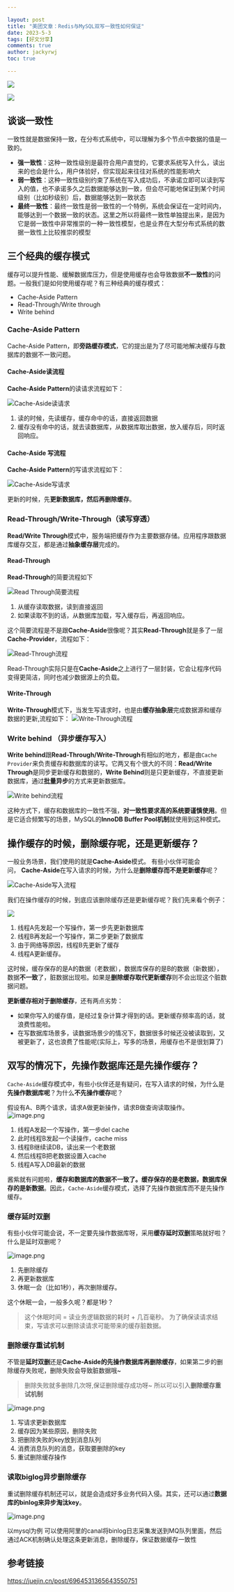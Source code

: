 ```yaml
---

layout: post
title: "美团文章：Redis与MySQL双写一致性如何保证"
date: 2023-5-3
tags: [好文分享]
comments: true
author: jackyrwj
toc: true

---
```


![](https://p3-juejin.byteimg.com/tos-cn-i-k3u1fbpfcp/47e06ce80e7743028b8e79fb6cc35b0f~tplv-k3u1fbpfcp-zoom-in-crop-mark:4536:0:0:0.awebp)



![](https://p3-juejin.byteimg.com/tos-cn-i-k3u1fbpfcp/b1353d15b66d43eab2cf8fd9aceb61d9~tplv-k3u1fbpfcp-zoom-in-crop-mark:4536:0:0:0.awebp)
## 谈谈一致性
一致性就是数据保持一致，在分布式系统中，可以理解为多个节点中数据的值是一致的。

- **强一致性**：这种一致性级别是最符合用户直觉的，它要求系统写入什么，读出来的也会是什么，用户体验好，但实现起来往往对系统的性能影响大
- **弱一致性**：这种一致性级别约束了系统在写入成功后，不承诺立即可以读到写入的值，也不承诺多久之后数据能够达到一致，但会尽可能地保证到某个时间级别（比如秒级别）后，数据能够达到一致状态
- **最终一致性**：最终一致性是弱一致性的一个特例，系统会保证在一定时间内，能够达到一个数据一致的状态。这里之所以将最终一致性单独提出来，是因为它是弱一致性中非常推崇的一种一致性模型，也是业界在大型分布式系统的数据一致性上比较推崇的模型

## 三个经典的缓存模式

缓存可以提升性能、缓解数据库压力，但是使用缓存也会导致数据**不一致性**的问题。一般我们是如何使用缓存呢？有三种经典的缓存模式：

- Cache-Aside Pattern
- Read-Through/Write through
- Write behind

### Cache-Aside Pattern

Cache-Aside Pattern，即**旁路缓存模式**，它的提出是为了尽可能地解决缓存与数据库的数据不一致问题。

#### Cache-Aside读流程

**Cache-Aside Pattern**的读请求流程如下：

![Cache-Aside读请求](https://p3-juejin.byteimg.com/tos-cn-i-k3u1fbpfcp/16e4b4c301cc44a09b3fe1938d9c6d89~tplv-k3u1fbpfcp-zoom-in-crop-mark:4536:0:0:0.awebp)

1. 读的时候，先读缓存，缓存命中的话，直接返回数据
2. 缓存没有命中的话，就去读数据库，从数据库取出数据，放入缓存后，同时返回响应。

#### Cache-Aside 写流程

**Cache-Aside Pattern**的写请求流程如下：

![Cache-Aside写请求](https://p3-juejin.byteimg.com/tos-cn-i-k3u1fbpfcp/b98a1c0f93cf442db57ac56b5b26c393~tplv-k3u1fbpfcp-zoom-in-crop-mark:4536:0:0:0.awebp)

更新的时候，先**更新数据库，然后再删除缓存**。

### Read-Through/Write-Through（读写穿透）

**Read/Write Through**模式中，服务端把缓存作为主要数据存储。应用程序跟数据库缓存交互，都是通过**抽象缓存层**完成的。

#### Read-Through

**Read-Through**的简要流程如下

![Read Through简要流程](https://p3-juejin.byteimg.com/tos-cn-i-k3u1fbpfcp/6eca809755b242119757201af531b3e2~tplv-k3u1fbpfcp-zoom-in-crop-mark:4536:0:0:0.awebp)

1. 从缓存读取数据，读到直接返回
2. 如果读取不到的话，从数据库加载，写入缓存后，再返回响应。

这个简要流程是不是跟**Cache-Aside**很像呢？其实**Read-Through**就是多了一层**Cache-Provider**，流程如下：

![Read-Through流程](https://p3-juejin.byteimg.com/tos-cn-i-k3u1fbpfcp/60d3de199b5f41daa0ad464596fd404d~tplv-k3u1fbpfcp-zoom-in-crop-mark:4536:0:0:0.awebp)

Read-Through实际只是在**Cache-Aside**之上进行了一层封装，它会让程序代码变得更简洁，同时也减少数据源上的负载。

#### Write-Through

**Write-Through**模式下，当发生写请求时，也是由**缓存抽象层**完成数据源和缓存数据的更新,流程如下： ![Write-Through流程](https://p3-juejin.byteimg.com/tos-cn-i-k3u1fbpfcp/bb1eaafc6ab14ca98fe603fad1fb7fc5~tplv-k3u1fbpfcp-zoom-in-crop-mark:4536:0:0:0.awebp)

### Write behind （异步缓存写入）

**Write behind**跟**Read-Through/Write-Through**有相似的地方，都是由`Cache Provider`来负责缓存和数据库的读写。它两又有个很大的不同：**Read/Write Through**是同步更新缓存和数据的，**Write Behind**则是只更新缓存，不直接更新数据库，通过**批量异步**的方式来更新数据库。

![Write behind流程](https://p6-juejin.byteimg.com/tos-cn-i-k3u1fbpfcp/81197a8c7a164b0b9a76b8380ae29a4b~tplv-k3u1fbpfcp-zoom-in-crop-mark:4536:0:0:0.awebp)

这种方式下，缓存和数据库的一致性不强，**对一致性要求高的系统要谨慎使用**。但是它适合频繁写的场景，MySQL的**InnoDB Buffer Pool机制**就使用到这种模式。

## 操作缓存的时候，删除缓存呢，还是更新缓存？

一般业务场景，我们使用的就是**Cache-Aside**模式。 有些小伙伴可能会问， **Cache-Aside**在写入请求的时候，为什么是**删除缓存而不是更新缓存**呢？

![Cache-Aside写入流程](https://p3-juejin.byteimg.com/tos-cn-i-k3u1fbpfcp/75b7c68482364471a922b713b35128f6~tplv-k3u1fbpfcp-zoom-in-crop-mark:4536:0:0:0.awebp)

我们在操作缓存的时候，到底应该删除缓存还是更新缓存呢？我们先来看个例子：

![](https://p3-juejin.byteimg.com/tos-cn-i-k3u1fbpfcp/fbc52abea19746dd8db070253f3a4609~tplv-k3u1fbpfcp-zoom-in-crop-mark:4536:0:0:0.awebp)

1. 线程A先发起一个写操作，第一步先更新数据库
2. 线程B再发起一个写操作，第二步更新了数据库
3. 由于网络等原因，线程B先更新了缓存
4. 线程A更新缓存。

这时候，缓存保存的是A的数据（老数据），数据库保存的是B的数据（新数据），数据**不一致**了，脏数据出现啦。如果是**删除缓存取代更新缓存**则不会出现这个脏数据问题。

**更新缓存相对于删除缓存**，还有两点劣势：

- 如果你写入的缓存值，是经过复杂计算才得到的话。更新缓存频率高的话，就浪费性能啦。
- 在写数据库场景多，读数据场景少的情况下，数据很多时候还没被读取到，又被更新了，这也浪费了性能呢(实际上，写多的场景，用缓存也不是很划算了)

## 双写的情况下，先操作数据库还是先操作缓存？

`Cache-Aside`缓存模式中，有些小伙伴还是有疑问，在写入请求的时候，为什么是**先操作数据库呢**？为什么**不先操作缓存**呢？

假设有A、B两个请求，请求A做更新操作，请求B做查询读取操作。 ![image.png](https://p3-juejin.byteimg.com/tos-cn-i-k3u1fbpfcp/a30ff3d1b8374d1b8508200566b4e1c6~tplv-k3u1fbpfcp-zoom-in-crop-mark:4536:0:0:0.awebp)

1. 线程A发起一个写操作，第一步del cache
2. 此时线程B发起一个读操作，cache miss
3. 线程B继续读DB，读出来一个老数据
4. 然后线程B把老数据设置入cache
5. 线程A写入DB最新的数据

酱紫就有问题啦，**缓存和数据库的数据不一致了。缓存保存的是老数据，数据库保存的是新数据**。因此，`Cache-Aside`缓存模式，选择了先操作数据库而不是先操作缓存。

### 缓存延时双删

有些小伙伴可能会说，不一定要先操作数据库呀，采用**缓存延时双删**策略就好啦？什么是延时双删呢？

![image.png](https://p6-juejin.byteimg.com/tos-cn-i-k3u1fbpfcp/dc942a69d367464d9e778faf635f6448~tplv-k3u1fbpfcp-zoom-in-crop-mark:4536:0:0:0.awebp)

1. 先删除缓存
2. 再更新数据库
3. 休眠一会（比如1秒），再次删除缓存。

这个休眠一会，一般多久呢？都是1秒？

> 这个休眠时间 = 读业务逻辑数据的耗时 + 几百毫秒。 为了确保读请求结束，写请求可以删除读请求可能带来的缓存脏数据。

### 删除缓存重试机制

不管是**延时双删**还是**Cache-Aside的先操作数据库再删除缓存**，如果第二步的删除缓存失败呢，删除失败会导致脏数据哦~

> 删除失败就多删除几次呀,保证删除缓存成功呀~ 所以可以引入**删除缓存重试机制**

![image.png](https://p1-juejin.byteimg.com/tos-cn-i-k3u1fbpfcp/85ce00ef5ad54984a0bbe183bd00b75e~tplv-k3u1fbpfcp-zoom-in-crop-mark:4536:0:0:0.awebp)

1. 写请求更新数据库
2. 缓存因为某些原因，删除失败
3. 把删除失败的key放到消息队列
4. 消费消息队列的消息，获取要删除的key
5. 重试删除缓存操作

### 读取biglog异步删除缓存

重试删除缓存机制还可以，就是会造成好多业务代码入侵。其实，还可以通过**数据库的binlog来异步淘汰key**。

![image.png](https://p6-juejin.byteimg.com/tos-cn-i-k3u1fbpfcp/f94c4fb98d2f47948f522ddc3d3a10a5~tplv-k3u1fbpfcp-zoom-in-crop-mark:4536:0:0:0.awebp)

以mysql为例 可以使用阿里的canal将binlog日志采集发送到MQ队列里面，然后通过ACK机制确认处理这条更新消息，删除缓存，保证数据缓存一致性

## 参考链接

https://juejin.cn/post/6964531365643550751
